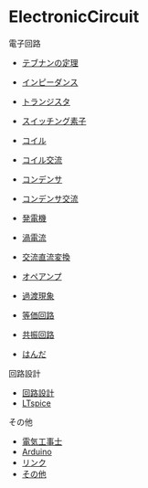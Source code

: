 # ElectronicCircuit

電子回路

- [テブナンの定理](Thévenin'sTheorem.md)

- [インピーダンス](Impedance.md)

- [トランジスタ](Transistor.md)
- [スイッチング素子](SwitchingElement.md)
- [コイル](Inductor.md)
- [コイル交流](AC_Inductor.md)
- [コンデンサ](Capacitor.md)
- [コンデンサ交流](AC_Capacitor.md)

- [発電機](ElectricPowerGenerator.md)
- [渦電流](EddyCurrent.md)
- [交流直流変換](AC_DC_Converter.md)
- [オペアンプ](OperationalAmplifier.md)
- [過渡現象](TransientPhenomena.md)
- [等価回路](EquivalentCircuit.md)
- [共振回路](ResonantCircuit.md)

- [はんだ](Solder.md)

回路設計
- [回路設計](CircuitDesign.md)
- [LTspice](LTspice.md)

その他
- [電気工事士](Electrician.md)
- [Arduino](Arduino.md)
- [リンク](Links.md)
- [その他](Misc.md)

